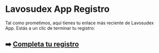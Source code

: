 # Lavosudex App Registro

Tal como prometimos, aquí tienes tu enlace más reciente de Lavosudex App. Estás a un clic de terminar tu registro:

## ➡️ [Completa tu registro](https://is.gd/ZiKOor)
